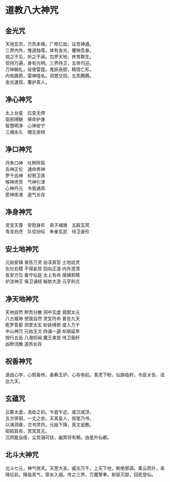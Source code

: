 # 道教八大神咒

## 金光咒

天地玄宗，万炁本根。广修亿劫，证吾神通。<br>
三界内外，惟道独尊。体有金光，覆映吾身。<br>
视之不见，听之不闻。包罗天地，养育群生。<br>
受持万遍，身有光明。三界侍卫，五帝司迎。<br>
万神朝礼，役使雷霆。鬼妖丧胆，精怪亡形。<br>
内有霹雳，雷神隐名。洞慧交彻，五炁腾腾。<br>
金光速现，覆护真人。<br>

## 净心神咒

太上台星　应变无停<br>
驱邪缚魅　保命护身<br>
智慧明净　心神安宁<br>
三魂永久　魄无丧倾<br>

## 净口神咒

丹朱口神　吐秽除氛<br>
舌神正伦　通命养神<br>
罗千齿神　却邪卫真<br>
喉神虎贲　气神引津<br>
心神丹元　令我通真<br>
思神炼液　道气长存<br>

## 净身神咒

灵宝天尊　安慰身形　弟子魂魄　五脏玄冥<br>
青龙白虎　队仗纷纭　朱雀玄武　侍卫身形<br>

## 安土地神咒

元始安镇 普告万灵 岳渎真官 土地祇灵<br>
左社右稷 不得妄惊 回向正道 内外澄清<br>
各安方位 备守坛庭 太上有命 搜捕邪精<br>
护法神王 保卫诵经 皈依大道 元亨利贞<br>

## 净天地神咒

天地自然 秽炁分散 洞中玄虚 晃朗太元<br>
八方威神 使我自然 灵宝符命 普告九天<br>
乾罗答那 洞罡太玄 斩妖缚邪 度人万千<br>
中山神咒 元始玉文 持诵一遍 却病延年<br>
按行五岳 八海知闻 魔王束首 侍卫我轩<br>
凶秽消散 道炁长存<br>

## 祝香神咒

道由心学，心假香传。香爇玉炉，心存帝前。真灵下盼，仙旆临轩。令臣关告，迳达九天。

## 玄蕴咒

云篆太虚，浩劫之初。乍遐乍迩，或沉或浮。<br>
五方徘徊，一丈之余。天真皇人，按笔乃书。<br>
以演洞章，次书灵符。元始下降，真文诞敷。<br>
昭昭其有，冥冥其无。<br>
沉疴能自痊，尘劳溺可扶，幽冥将有赖。由是升仙都。<br>

## 北斗大神咒

北斗七元，神气统天。天罡大圣，威光万千。上天下地，断绝邪源。乘云而升，来降坛前。降临真气，穿水入烟。传之三界，万魔擎拳。斩妖灭踪，回死登仙。

